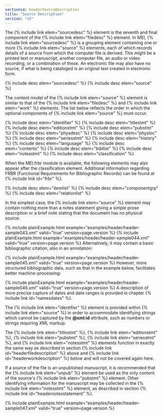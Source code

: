 ```yaml
---
sectionid: headerSourceDescription
title: "Source Description"
version: "v3"
---
```


The {% include link elem="sourcedesc" %} element is the seventh and final component of the {% include link elem="filedesc" %} element. In MEI, {% include link elem="sourcedesc" %} is a grouping
element containing one or more {% include link elem="source" %} elements, each of which records
details of a source from which the computer file is derived. This might be a printed
text or
manuscript, another computer file, an audio or video recording, or a combination of
these.
An electronic file may also have no source, if what is being cataloged is an original
text
created in electronic form.



{% include desc elem="sourcedesc" %}
{% include desc elem="source" %}




The content model of the {% include link elem="source" %} element is similar to that of the {% include link elem="filedesc" %} and {% include link elem="work" %} elements. The list below
reflects the order in which the optional components of {% include link elem="source" %} must
occur.



{% include desc elem="identifier" %}
{% include desc elem="titlestmt" %}
{% include desc elem="editionstmt" %}
{% include desc elem="pubstmt" %}
{% include desc elem="physdesc" %}
{% include desc elem="physloc" %}
{% include desc elem="seriesstmt" %}
{% include desc elem="history" %}
{% include desc elem="langusage" %}
{% include desc elem="contents" %}
{% include desc elem="bibllist" %}
{% include desc elem="notesstmt" %}
{% include desc elem="classification" %}




When the MEI.frbr module is available, the following elements may also appear after
the
classification element. Additional information regarding FRBR (Functional Requirements
for
Bibliographic Records) can be found at {% include link id="frbr" %}.



{% include desc elem="itemlist" %}
{% include desc elem="componentgrp" %}
{% include desc elem="relationlist" %}




In the simplest case, the {% include link elem="source" %} element may contain nothing more
than a notes statement giving a simple prose description or a brief note stating that
the
document has no physical source:

{% include plainExample.html example="examples/header/header-sample043.xml" valid="true" version=page.version %}
{% include plainExample.html example="examples/header/header-sample044.xml" valid="true" version=page.version %}
Alternatively, it may contain a basic bibliographic citation, also in an annotation:

{% include plainExample.html example="examples/header/header-sample045.xml" valid="true" version=page.version %}
However, more structured bibliographic data, such as that in the example below, facilitates
better machine-processing:

{% include plainExample.html example="examples/header/header-sample046.xml" valid="true" version=page.version %}
A description of more precise capture of dates and date ranges is provided in chapter
{% include link id="namesdates" %}.

The {% include link elem="identifier" %} element is provided within {% include link elem="source" %} in order to accommodate identifying strings which cannot be captured by the
**@xml:id** attribute, such as numbers or strings requiring XML markup.

The {% include link elem="titlestmt" %}, {% include link elem="editionstmt" %}, {% include link elem="pubstmt" %}, {% include link elem="seriesstmt" %}, and {% include link elem="notesstmt" %}
elements function in exactly the same way as described in section {% include link id="headerfiledescription" %} above and {% include link id="headerworkdescription" %} below
and will not be covered again here.

If a source of the file is an unpublished manuscript, it is recommended that the {% include link elem="unpub" %} element be used as the only content of the source's {% include link elem="pubstmt" %} element. Other identifying information for the manuscript may be
collected in the {% include link elem="notesstmt" %} element, as described in section {% include link id="headernotesstatement" %}.

{% include plainExample.html example="examples/header/header-sample047.xml" valid="true" version=page.version %}
